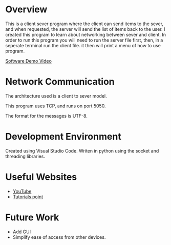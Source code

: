 # Overview

This is a client sever program where the client can send items to the sever, and when requested, the server will send the list of items back to the user. 
I created this program to learn about networking between sever and client.
In order to run this program you will need to run the server file first, then, in a seperate terminal run the client file. it then will print a menu of how to use program.

[Software Demo Video](https://youtu.be/WkMNJh51mC8)

# Network Communication

The architecture used is a client to sever model.

This program uses TCP, and runs on port 5050.

The format for the messages is UTF-8.

# Development Environment

Created using Visual Studio Code.
Writen in python using the socket and threading libraries.

# Useful Websites

* [YouTube](https://www.youtube.com/watch?v=3QiPPX-KeSc)
* [Tutorials point](https://www.tutorialspoint.com/Peer-to-Peer-Computing)

# Future Work

* Add GUI
* Simplify ease of access from other devices.